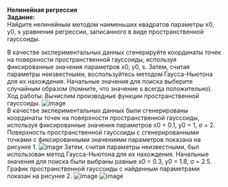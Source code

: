 <b>Нелинейная регрессия</b><br>
<b>Задание:</b><br>
Найдите нелинейным методом наименьших квадратов параметры x0, y0, s уравнения регрессии, записанного в виде пространственной гауссоиды.
 
В качестве экспериментальных данных сгенерируйте координаты точек на поверхности пространственной гауссоиды, используя фиксированные значения параметров x0, y0, s. Затем, считая параметры неизвестными, воспользуйтесь методом Гаусса-Ньютона для их нахождения. Начальные значения для поиска выберите случайным образом (помните, что значение s всегда положительно).
Ход работы:
Вычислим производные функции пространственной гауссоиды. 
![image](https://user-images.githubusercontent.com/32924675/172057776-6355fb86-3cf3-4645-9ca4-18a3a8061500.png) <br>
В качестве экспериментальных данных были сгенерированы координаты точек на поверхности пространственной гауссоиды, используя фиксированные значения параметров x0 = 0.1, y0 = 1, σ = 2. Поверхность пространственной гауссоиды с сгенерированными точками с фиксированными значениями параметров показана на рисунке 1.
![image](https://user-images.githubusercontent.com/32924675/172057790-1733a1f2-a811-43a7-bdf9-4d240339a5d9.png)
Затем, считая параметры неизвестными, был использован метод Гаусса-Ньютона для их нахождения. Начальные значения для поиска были выбраны равные x0 = 0.3, y0 = 1.8, σ = 2.5. График пространственной гауссоиды с найденным параметрами показан на рисунке 2.
![image](https://user-images.githubusercontent.com/32924675/172057797-6b63c5d6-41eb-483a-83c0-7be8ddb65081.png)
![image](https://user-images.githubusercontent.com/32924675/172057799-be5cb4d0-00d2-4448-a869-d6118af1d32f.png)
